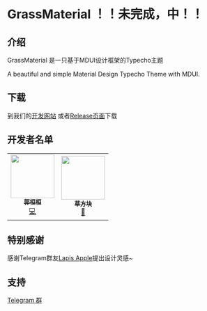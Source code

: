 # GrassMaterial ！！未完成，中！！
## 介绍
GrassMaterial 是一只基于MDUI设计框架的Typecho主题

A beautiful and simple Material Design Typecho Theme with MDUI.

## 下载
到我们的[开发网站](/)
或者[Release页面](https://github.com/GrassBlock1/GrassMaterial/releases)下载

## 开发者名单
<table>
  <tr>
<td align="center">
  <a href="https://github.com/yuhuan-afk">
  <img src="https://avatars.githubusercontent.com/u/55643232?v=4?s=100" width="100px;" alt=""/>
  <br />
  <sub>
  <b>郭桓桓</b>
  </sub>
  </a>
  <br />
  <a href="https://github.com/TeamMicrol/Balkline/commits?author=yuhuan-afk" title="Code">💻
  </a>
  </td>
  <td align="center"><a href="https://github.com/GrassBlock1"><img src="https://avatars.githubusercontent.com/u/46253950?v=4?s=100" width="100px;" alt=""/><br /><sub><b>草方块</b></sub></a><br /><a href="#design-GrassBlock1" title="Design">🎨</a></td>
  </tr>
</table>

## 特别感谢
感谢Telegram群友[Lapis Apple](https://laple.top)提出设计灵感~

## 支持
[Telegram 群](https://t.me/GrassMaterial)
